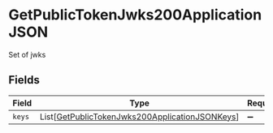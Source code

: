 # GetPublicTokenJwks200ApplicationJSON

Set of jwks


## Fields

| Field                                                                                                                 | Type                                                                                                                  | Required                                                                                                              | Description                                                                                                           |
| --------------------------------------------------------------------------------------------------------------------- | --------------------------------------------------------------------------------------------------------------------- | --------------------------------------------------------------------------------------------------------------------- | --------------------------------------------------------------------------------------------------------------------- |
| `keys`                                                                                                                | List[[GetPublicTokenJwks200ApplicationJSONKeys](../../models/operations/getpublictokenjwks200applicationjsonkeys.md)] | :heavy_minus_sign:                                                                                                    | N/A                                                                                                                   |